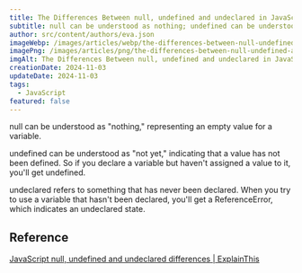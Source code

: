 ```yaml
---
title: The Differences Between null, undefined and undeclared in JavaScript
subtitle: null can be understood as nothing; undefined can be understood as not yet; undeclared refers to never having been declared.
author: src/content/authors/eva.json
imageWebp: /images/articles/webp/the-differences-between-null-undefined-and-undeclared-in-javascript.webp
imagePng: /images/articles/png/the-differences-between-null-undefined-and-undeclared-in-javascript.png
imgAlt: The Differences Between null, undefined and undeclared in JavaScript
creationDate: 2024-11-03
updateDate: 2024-11-03
tags:
  - JavaScript
featured: false
---
```


null can be understood as "nothing," representing an empty value for a variable.

undefined can be understood as "not yet," indicating that a value has not been defined. So if you declare a variable but haven't assigned a value to it, you'll get undefined.

undeclared refers to something that has never been declared. When you try to use a variable that hasn't been declared, you'll get a ReferenceError, which indicates an undeclared state.

## Reference

[JavaScript null, undefined and undeclared differences | ExplainThis](https://www.explainthis.io/zh-hant/swe/js-undefined-null-undeclared)
